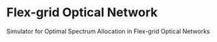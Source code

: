 # Flex-grid Optical Network
Simulator for Optimal Spectrum Allocation in Flex-grid Optical Networks
